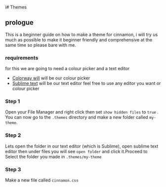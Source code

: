 i# Themes
## prologue
This is a beginner guide on how to make a theme for cinnamon, i will try us much as possible to make it beginner friendly and comprehensive at the same time so please bare with me.
### requirements
for this we are going to need a colour picker and a text editor
 - [Colorway will](https://flathub.org/apps/io.github.lainsce.Colorway) will be our colour picker
 - [Sublime text](https://www.sublimetext.com) will be our text editor
 feel free to use any editor you want or colour picker
### Step 1
Open your File Manager and right click then set `show hidden files` to `true` . You can now go to the `.themes` directory and make a new folder called `my-theme`.
### Step 2
Lets open the folder in our text editor (which is Sublime), open sublime text editor then under files you will see `open folder` and click it.Proceed to Select the folder you made in `.themes/my-theme`
### Step 3
Make a  new file called `cinnamon.css`